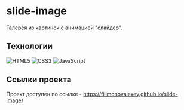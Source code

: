 # slide-image

Галерея из картинок с анимацией "слайдер".

## Технологии
![HTML5](https://img.shields.io/badge/-HTML5-e34f26?logo=html5&logoColor=white)
![CSS3](https://img.shields.io/badge/-CSS3-1572b6?logo=css3&logoColor=white)
![JavaScript](https://img.shields.io/badge/-JavaScript-f7df1e?logo=javaScript&logoColor=black)

## Ссылки проекта
Проект доступен по ссылке - https://filimonovalexey.github.io/slide-image/